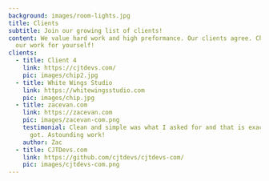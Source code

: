```yaml
---
background: images/room-lights.jpg
title: Clients
subtitle: ​​Join our growing list of clients!
content: We value hard work and high preformance. Our clients agree. Check out
  our work for yourself!
clients:
  - title: Client 4
    link: https://cjtdevs.com/
    pic: images/chip2.jpg
  - title: White Wings Studio
    link: https://whitewingsstudio.com
    pic: images/chip.jpg
  - title: zacevan.com
    link: https://zacevan.com
    pic: images/zacevan-com.png
    testimonial: Clean and simple was what I asked for and that is exactly what I
      got. Astounding work!
    author: Zac
  - title: CJTDevs.com
    link: https://github.com/cjtdevs/cjtdevs-com/
    pic: images/cjtdevs-com.png
---
```


